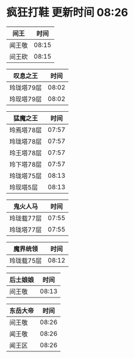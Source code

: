 # 疯狂打鞋 更新时间 08:26

| 间王   | 时间    |
|--------|-------|
| 闻王敬 | 08:15 |
| 间王砍 | 08:15 |

| 叹息之王   | 时间    |
|--------|-------|
| 玲珑塔79层 | 08:02 |
| 玲现塔79层 | 08:02 |

| 猛魔之王   | 时间    |
|--------|-------|
| 玲焉塔78层 | 07:57 |
| 玲珑塔78层 | 07:57 |
| 玲王塔78层 | 07:57 |
| 玲下塔78层 | 07:57 |
| 玲珑塔75层 | 08:13 |
| 玲现塔5层 | 08:13 |

| 鬼火人马   | 时间    |
|--------|-------|
| 玲珑载77层 | 07:55 |
| 玲珑塔77层 | 07:55 |

| 魔界统领   | 时间    |
|--------|-------|
| 玲珑载75层 | 08:12 |

| 后土娘娘   | 时间    |
|--------|-------|
| 间王敬 | 08:13 |

| 东岳大帝   | 时间    |
|--------|-------|
| 间王敬 | 08:26 |
| 闻王敬 | 08:26 |
| 闻王区 | 08:26 |